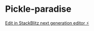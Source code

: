 # Pickle-paradise

[Edit in StackBlitz next generation editor ⚡️](https://stackblitz.com/~/github.com/Kittuvsk/Pickle-paradise)